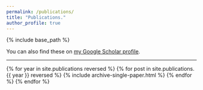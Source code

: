 ```yaml
---
permalink: /publications/
title: "Publications."
author_profile: true
---
```


{% include base_path %}

You can also find these on <a href="https://scholar.google.com/citations?user=IGApvF0AAAAJ&hl=en">my Google Scholar profile</a>.

<hr>

{% for year in site.publications reversed %}
  {% for post in site.publications.{{ year }} reversed %}
     {% include archive-single-paper.html %}
  {% endfor %}
{% endfor %}

